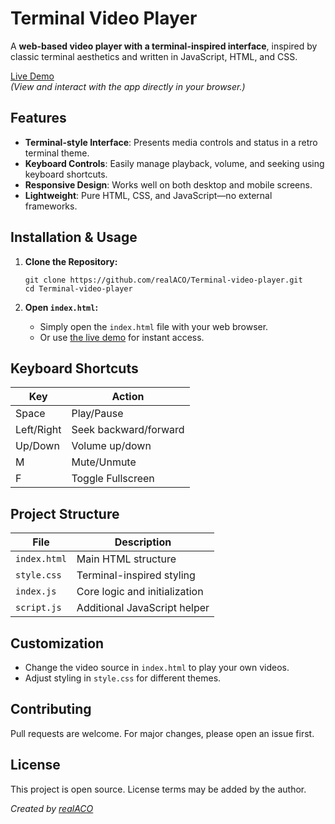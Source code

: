 # Terminal Video Player

A **web-based video player with a terminal-inspired interface**, inspired by classic terminal aesthetics and written in JavaScript, HTML, and CSS.

[Live Demo](https://realaco.github.io/Terminal-video-player/)  
*(View and interact with the app directly in your browser.)*

## Features

- **Terminal-style Interface**: Presents media controls and status in a retro terminal theme.
- **Keyboard Controls**: Easily manage playback, volume, and seeking using keyboard shortcuts.
- **Responsive Design**: Works well on both desktop and mobile screens.
- **Lightweight**: Pure HTML, CSS, and JavaScript—no external frameworks.

## Installation & Usage

1. **Clone the Repository:**
    ```
    git clone https://github.com/realACO/Terminal-video-player.git
    cd Terminal-video-player
    ```

2. **Open `index.html`:**
    - Simply open the `index.html` file with your web browser.
    - Or use [the live demo](https://realaco.github.io/Terminal-video-player/) for instant access.

## Keyboard Shortcuts

| Key        | Action                  |
|------------|-------------------------|
| Space      | Play/Pause              |
| Left/Right | Seek backward/forward   |
| Up/Down    | Volume up/down          |
| M          | Mute/Unmute             |
| F          | Toggle Fullscreen       |

## Project Structure

| File         | Description                   |
|--------------|-------------------------------|
| `index.html` | Main HTML structure           |
| `style.css`  | Terminal-inspired styling     |
| `index.js`   | Core logic and initialization |
| `script.js`  | Additional JavaScript helper  |

## Customization

- Change the video source in `index.html` to play your own videos.
- Adjust styling in `style.css` for different themes.

## Contributing

Pull requests are welcome. For major changes, please open an issue first.

## License

This project is open source. License terms may be added by the author.

*Created by [realACO](https://github.com/realACO/Terminal-video-player)*
